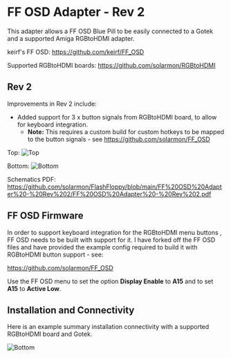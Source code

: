 # FF OSD Adapter - Rev 2

This adapter allows a FF OSD Blue Pill to be easily connected to a Gotek and a supported Amiga RGBtoHDMI adapter.

keirf's FF OSD: https://github.com/keirf/FF_OSD

Supported RGBtoHDMI boards: https://github.com/solarmon/RGBtoHDMI

## Rev 2

Improvements in Rev 2 include:

* Added support for 3 x button signals from RGBtoHDMI board, to allow for keyboard integration.
  - **Note:** This requires a custom build for custom hotkeys to be mapped to the button signals - see https://github.com/solarmon/FF_OSD 

Top:
![Top](https://github.com/solarmon/FlashFloppy/blob/main/FF%20OSD%20Adapter%20-%20Rev%202/FF%20OSD%20Adapter%20-%20Rev%202%20-%20Top.png)

Bottom:
![Bottom](https://github.com/solarmon/FlashFloppy/blob/main/FF%20OSD%20Adapter%20-%20Rev%202/FF%20OSD%20Adapter%20-%20Rev%202%20-%20Bottom.png)

Schematics PDF: https://github.com/solarmon/FlashFloppy/blob/main/FF%20OSD%20Adapter%20-%20Rev%202/FF%20OSD%20Adapter%20-%20Rev%202.pdf

## FF OSD Firmware ##

In order to support keyboard integration for the RGBtoHDMI menu buttons , FF OSD needs to be built with support for it. I have forked off the FF OSD files and have provided the example config required to build it with RGBtoHDMI button support - see:

https://github.com/solarmon/FF_OSD

Use the FF OSD menu to set the option **Display Enable** to **A15** and to set **A15** to **Active Low**.

## Installation and Connectivity

Here is an example summary installation connectivity with a supported RGBtoHDMI board and Gotek.

![Bottom](https://github.com/solarmon/FlashFloppy/blob/main/FF%20OSD%20Adapter%20-%20Rev%202/RGBtoHDMI%20FF%20OSD%20Adapter%20Rev%202.png)

